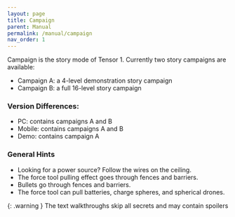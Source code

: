 ```yaml
---
layout: page
title: Campaign
parent: Manual
permalink: /manual/campaign
nav_order: 1
---
```


Campaign is the story mode of Tensor 1. Currently two story campaigns are available:
- Campaign A: a 4-level demonstration story campaign
- Campaign B: a full 16-level story campaign

### Version Differences:
- PC: contains campaigns A and B
- Mobile: contains campaigns A and B
- Demo: contains campaign A

### General Hints
- Looking for a power source? Follow the wires on the ceiling.
- The force tool pulling effect goes through fences and barriers.
- Bullets go through fences and barriers.
- The force tool can pull batteries, charge spheres, and spherical drones.

{: .warning }
The text walkthroughs skip all secrets and may contain spoilers